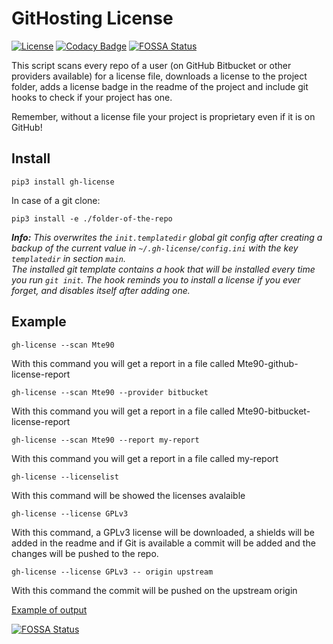 # GitHosting License
[![License](https://img.shields.io/badge/License-GPL%20v3-blue.svg)](http://www.gnu.org/licenses/gpl-3.0) [![Codacy Badge](https://api.codacy.com/project/badge/Grade/e6705b4282fd459da427e24649081510)](https://www.codacy.com/app/mte90net/GH-License?utm_source=github.com&amp;utm_medium=referral&amp;utm_content=Mte90/GH-License&amp;utm_campaign=Badge_Grade)
[![FOSSA Status](https://app.fossa.io/api/projects/git%2Bgithub.com%2FMte90%2FGH-License.svg?type=shield)](https://app.fossa.io/projects/git%2Bgithub.com%2FMte90%2FGH-License?ref=badge_shield)

This script scans every repo of a user (on GitHub Bitbucket or other providers available) for a license file, downloads a license to the project folder, adds a license badge in the readme of the project and include git hooks to check if your project has one.

Remember, without a license file your project is proprietary even if it is on GitHub!


## Install

```
pip3 install gh-license
```

In case of a git clone:

```
pip3 install -e ./folder-of-the-repo
```

_**Info:** This overwrites the `init.templatedir` global git config after creating a backup of the current value in `~/.gh-license/config.ini` with the key `templatedir` in section `main`.  
The installed git template contains a hook that will be installed every time you run `git init`. The hook reminds you to install a license if you ever forget, and disables itself after adding one._


## Example

    gh-license --scan Mte90

With this command you will get a report in a file called Mte90-github-license-report

    gh-license --scan Mte90 --provider bitbucket

With this command you will get a report in a file called Mte90-bitbucket-license-report

    gh-license --scan Mte90 --report my-report

With this command you will get a report in a file called my-report

    gh-license --licenselist

With this command will be showed the licenses avalaible

    gh-license --license GPLv3

With this command, a GPLv3 license will be downloaded, a shields will be added in the readme and if Git is available a commit will be added and the changes will be pushed to the repo.

    gh-license --license GPLv3 -- origin upstream

With this command the commit will be pushed on the upstream origin

[Example of output](https://gist.github.com/Mte90/4c5ec76c94afa61983f8)


[![FOSSA Status](https://app.fossa.io/api/projects/git%2Bgithub.com%2FMte90%2FGH-License.svg?type=large)](https://app.fossa.io/projects/git%2Bgithub.com%2FMte90%2FGH-License?ref=badge_large)
